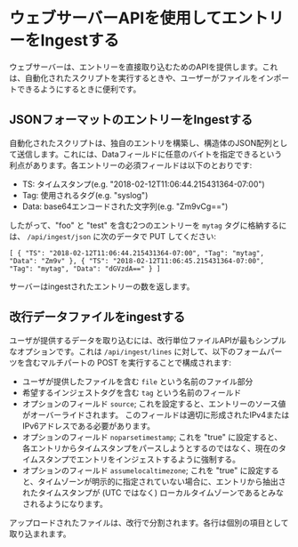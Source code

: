 # ウェブサーバーAPIを使用してエントリーをIngestする

ウェブサーバーは、エントリーを直接取り込むためのAPIを提供します。これは、自動化されたスクリプトを実行するときや、ユーザーがファイルをインポートできるようにするときに便利です。

## JSONフォーマットのエントリーをIngestする

自動化されたスクリプトは、独自のエントリを構築し、構造体のJSON配列として送信します。これには、Dataフィールドに任意のバイトを指定できるという利点があります。各エントリーの必須フィールドは以下のとおりです:

* TS: タイムスタンプ(e.g. "2018-02-12T11:06:44.215431364-07:00")
* Tag: 使用されるタグ(e.g. "syslog")
* Data: base64エンコードされた文字列(e.g. "Zm9vCg==")

したがって、"foo" と "test" を含む2つのエントリーを `mytag` タグに格納するには、 `/api/ingest/json` に次のデータで PUT してください:

```
[ { "TS": "2018-02-12T11:06:44.215431364-07:00", "Tag": "mytag", "Data": "Zm9v" }, { "TS": "2018-02-12T11:06:45.215431364-07:00", "Tag": "mytag", "Data": "dGVzdA==" } ]
```

サーバーはingestされたエントリーの数を返します。

## 改行データファイルをingestする

ユーザが提供するデータを取り込むには、改行単位ファイルAPIが最もシンプルなオプションです。これは `/api/ingest/lines` に対して、以下のフォームパーツを含むマルチパートの POST を実行することで構成されます:

* ユーザが提供したファイルを含む `file` という名前のファイル部分
* 希望するインジェストタグを含む `tag` という名前のフィールド
* オプションのフィールド `source`; これを設定すると、エントリーのソース値がオーバーライドされます。 このフィールドは適切に形成されたIPv4またはIPv6アドレスである必要があります。
* オプションのフィールド `noparsetimestamp`; これを "true" に設定すると、各エントリからタイムスタンプをパースしようとするのではなく、現在のタイムスタンプでエントリをインジェストするように強制する。
* オプションのフィールド `assumelocaltimezone`; これを "true" に設定すると、タイムゾーンが明示的に指定されていない場合に、エントリから抽出されたタイムスタンプが (UTC ではなく) ローカルタイムゾーンであるとみなされるようになります。

アップロードされたファイルは、改行で分割されます。各行は個別の項目として取り込まれます。
 
